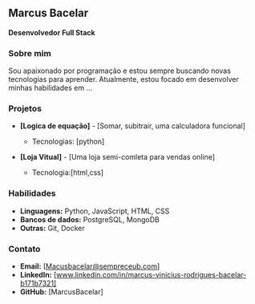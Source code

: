 ## Marcus Bacelar

**Desenvolvedor Full Stack**

### Sobre mim
Sou apaixonado por programação e estou sempre buscando novas tecnologias para aprender. Atualmente, estou focado em desenvolver minhas habilidades em ...

### Projetos
* **[Logica de equação]** - [Somar, subitrair, uma calculadora funcional]
  * Tecnologias: [python]
  
* **[Loja Vitual]** - [Uma loja semi-comleta para vendas online]
  * Tecnologia:[html,css]

### Habilidades
* **Linguagens:** Python, JavaScript, HTML, CSS
* **Bancos de dados:** PostgreSQL, MongoDB
* **Outras:** Git, Docker

### Contato
* **Email:** [Macusbacelar@sempreceub.com]
* **LinkedIn:** [www.linkedin.com/in/marcus-vinicius-rodrigues-bacelar-b171b7321]
* **GitHub:** [MarcusBacelar]
